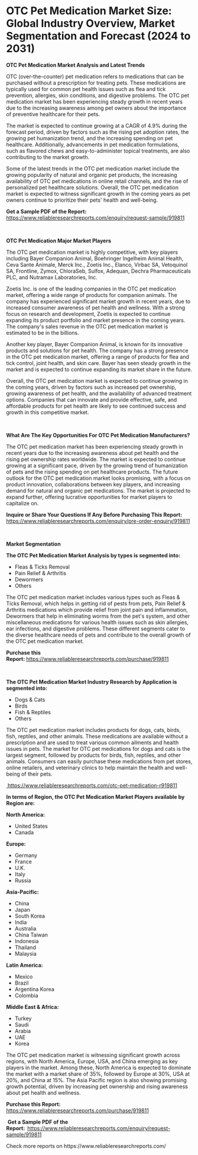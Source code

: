 <p><h1>OTC Pet Medication Market Size: Global Industry Overview, Market Segmentation and Forecast (2024 to 2031)</h1></p><p><strong>OTC Pet Medication Market Analysis and Latest Trends</strong></p>
<p><p>OTC (over-the-counter) pet medication refers to medications that can be purchased without a prescription for treating pets. These medications are typically used for common pet health issues such as flea and tick prevention, allergies, skin conditions, and digestive problems. The OTC pet medication market has been experiencing steady growth in recent years due to the increasing awareness among pet owners about the importance of preventive healthcare for their pets.</p><p>The market is expected to continue growing at a CAGR of 4.9% during the forecast period, driven by factors such as the rising pet adoption rates, the growing pet humanization trend, and the increasing spending on pet healthcare. Additionally, advancements in pet medication formulations, such as flavored chews and easy-to-administer topical treatments, are also contributing to the market growth.</p><p>Some of the latest trends in the OTC pet medication market include the growing popularity of natural and organic pet products, the increasing availability of OTC pet medications in online retail channels, and the rise of personalized pet healthcare solutions. Overall, the OTC pet medication market is expected to witness significant growth in the coming years as pet owners continue to prioritize their pets' health and well-being.</p></p>
<p><strong>Get a Sample PDF of the Report:&nbsp;</strong> <a href="https://www.reliableresearchreports.com/enquiry/request-sample/919811">https://www.reliableresearchreports.com/enquiry/request-sample/919811</a></p>
<p>&nbsp;</p>
<p><strong>OTC Pet Medication Major Market Players</strong></p>
<p><p>The OTC pet medication market is highly competitive, with key players including Bayer Companion Animal, Boehringer Ingelheim Animal Health, Ceva Sante Animale, Merck Inc., Zoetis Inc., Elanco, Virbac SA, Vetoquinol SA, Frontline, Zymox, ChloraSeb, Sulfox, Adequan, Dechra Pharmaceuticals PLC, and Nutramax Laboratories, Inc.</p><p>Zoetis Inc. is one of the leading companies in the OTC pet medication market, offering a wide range of products for companion animals. The company has experienced significant market growth in recent years, due to increased consumer awareness of pet health and wellness. With a strong focus on research and development, Zoetis is expected to continue expanding its product portfolio and market presence in the coming years. The company's sales revenue in the OTC pet medication market is estimated to be in the billions.</p><p>Another key player, Bayer Companion Animal, is known for its innovative products and solutions for pet health. The company has a strong presence in the OTC pet medication market, offering a range of products for flea and tick control, joint health, and skin care. Bayer has seen steady growth in the market and is expected to continue expanding its market share in the future.</p><p>Overall, the OTC pet medication market is expected to continue growing in the coming years, driven by factors such as increased pet ownership, growing awareness of pet health, and the availability of advanced treatment options. Companies that can innovate and provide effective, safe, and affordable products for pet health are likely to see continued success and growth in this competitive market.</p></p>
<p>&nbsp;</p>
<p><strong>What Are The Key Opportunities For OTC Pet Medication Manufacturers?</strong></p>
<p><p>The OTC pet medication market has been experiencing steady growth in recent years due to the increasing awareness about pet health and the rising pet ownership rates worldwide. The market is expected to continue growing at a significant pace, driven by the growing trend of humanization of pets and the rising spending on pet healthcare products. The future outlook for the OTC pet medication market looks promising, with a focus on product innovation, collaborations between key players, and increasing demand for natural and organic pet medications. The market is projected to expand further, offering lucrative opportunities for market players to capitalize on.</p></p>
<p><strong>Inquire or Share Your Questions If Any Before Purchasing This Report:</strong> <a href="https://www.reliableresearchreports.com/enquiry/pre-order-enquiry/919811">https://www.reliableresearchreports.com/enquiry/pre-order-enquiry/919811</a></p>
<p>&nbsp;</p>
<p><strong>Market Segmentation</strong></p>
<p><strong>The OTC Pet Medication Market Analysis by types is segmented into:</strong></p>
<p><ul><li>Fleas & Ticks Removal</li><li>Pain Relief & Arthritis</li><li>Dewormers</li><li>Others</li></ul></p>
<p><p>The OTC pet medication market includes various types such as Fleas & Ticks Removal, which helps in getting rid of pests from pets, Pain Relief & Arthritis medications which provide relief from joint pain and inflammation, Dewormers that help in eliminating worms from the pet's system, and other miscellaneous medications for various health issues such as skin allergies, ear infections, and digestive problems. These different segments cater to the diverse healthcare needs of pets and contribute to the overall growth of the OTC pet medication market.</p></p>
<p><strong>Purchase this Report:&nbsp;</strong><a href="https://www.reliableresearchreports.com/purchase/919811">https://www.reliableresearchreports.com/purchase/919811</a></p>
<p>&nbsp;</p>
<p><strong>The OTC Pet Medication Market Industry Research by Application is segmented into:</strong></p>
<p><ul><li>Dogs & Cats</li><li>Birds</li><li>Fish & Reptiles</li><li>Others</li></ul></p>
<p><p>The OTC pet medication market includes products for dogs, cats, birds, fish, reptiles, and other animals. These medications are available without a prescription and are used to treat various common ailments and health issues in pets. The market for OTC pet medications for dogs and cats is the largest segment, followed by products for birds, fish, reptiles, and other animals. Consumers can easily purchase these medications from pet stores, online retailers, and veterinary clinics to help maintain the health and well-being of their pets.</p></p>
<p><a href="https://www.reliableresearchreports.com/otc-pet-medication-r919811">&nbsp;https://www.reliableresearchreports.com/otc-pet-medication-r919811</a></p>
<p><strong>In terms of Region, the OTC Pet Medication Market Players available by Region are:</strong></p>
<p>
    <p> <strong> North America: </strong>
        <ul>
            <li>United States</li>
            <li>Canada</li>
        </ul>
        </p> 
    <p> <strong> Europe: </strong>
        <ul>
            <li>Germany</li>
            <li>France</li>
            <li>U.K.</li>
            <li>Italy</li>
            <li>Russia</li>
        </ul>
        </p> 
    <p> <strong> Asia-Pacific: </strong>
        <ul>
            <li>China</li>
            <li>Japan</li>
            <li>South Korea</li>
            <li>India</li>
            <li>Australia</li>
            <li>China Taiwan</li>
            <li>Indonesia</li>
            <li>Thailand</li>
            <li>Malaysia</li>
        </ul>
        </p> 
    <p> <strong> Latin America: </strong>
        <ul>
            <li>Mexico</li>
            <li>Brazil</li>
            <li>Argentina Korea</li>
            <li>Colombia</li>
        </ul>
        </p> 
    <p> <strong> Middle East & Africa: </strong>
        <ul>
            <li>Turkey</li>
            <li>Saudi</li>
            <li>Arabia</li>
            <li>UAE</li>
            <li>Korea</li>
        </ul>
    </p>
    </p>
<p><p>The OTC pet medication market is witnessing significant growth across regions, with North America, Europe, USA, and China emerging as key players in the market. Among these, North America is expected to dominate the market with a market share of 35%, followed by Europe at 30%, USA at 20%, and China at 15%. The Asia Pacific region is also showing promising growth potential, driven by increasing pet ownership and rising awareness about pet health and wellness.</p></p>
<p><strong>Purchase this Report: </strong><a href="https://www.reliableresearchreports.com/purchase/919811">https://www.reliableresearchreports.com/purchase/919811</a></p>
<p>&nbsp;<strong>Get a Sample PDF of the Report:&nbsp;&nbsp;</strong><a href="https://www.reliableresearchreports.com/enquiry/request-sample/919811">https://www.reliableresearchreports.com/enquiry/request-sample/919811</a></p>
<p><strong></strong></p>
<p>Check more reports on https://www.reliableresearchreports.com/</p>